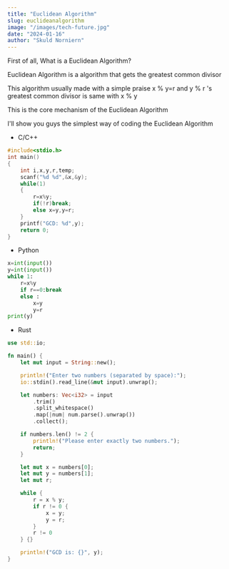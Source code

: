 ```yaml
---
title: "Euclidean Algorithm"
slug: euclideanalgorithm
image: "/images/tech-future.jpg"
date: "2024-01-16"
author: "Skuld Norniern"
---
```


First of all, What is a Euclidean Algorithm?

Euclidean Algorithm is a algorithm that gets the greatest common divisor

This algorithm usually made with a simple praise x % y=r and y % r 's greatest common divisor is same with x % y

This is the core mechanism of the Euclidean Algorithm

I'll show you guys the simplest way of coding the Euclidean Algorithm

- C/C++
```c++
#include<stdio.h>
int main()
{
    int i,x,y,r,temp;
    scanf("%d %d",&x,&y);
    while(1)
    {
        r=x%y;
        if(!r)break;
        else x=y,y=r;
    }
    printf("GCD: %d",y);
    return 0;
}
```

- Python
```python
x=int(input())
y=int(input())
while 1:
    r=x%y
    if r==0:break
    else :
        x=y
        y=r
print(y)
```

- Rust
```rust
use std::io;

fn main() {
    let mut input = String::new();

    println!("Enter two numbers (separated by space):");
    io::stdin().read_line(&mut input).unwrap();

    let numbers: Vec<i32> = input
        .trim()
        .split_whitespace()
        .map(|num| num.parse().unwrap())
        .collect();

    if numbers.len() != 2 {
        println!("Please enter exactly two numbers.");
        return;
    }

    let mut x = numbers[0];
    let mut y = numbers[1];
    let mut r;

    while {
        r = x % y;
        if r != 0 {
            x = y;
            y = r;
        }
        r != 0
    } {}

    println!("GCD is: {}", y);
}

```
